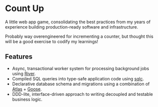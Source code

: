 # Count Up

A little web app game, consolidating the best practices from my years of experience building production-ready software and infrastructure.

Probably way overengineered for incrementing a counter, but thought this will be a good exercise to codify my learnings!

## Features

- Async, transactional worker system for processing background jobs using [River](https://riverqueue.com/).
- Compiled SQL queries into type-safe application code using [sqlc](https://sqlc.dev/).
- Declarative database schema and migrations using a combination of [Atlas](https://atlasgo.io/) + [Goose](https://pressly.github.io/goose/).
- DDD-lite, interface-driven approach to writing decoupled and testable business logic.
